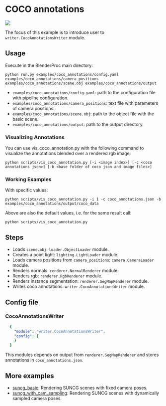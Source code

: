 # COCO annotations

![](rendering.png)

The focus of this example is to introduce user to `writer.CocoAnnotationsWriter` module.

## Usage

Execute in the BlenderProc main directory:

```
python run.py examples/coco_annotations/config.yaml examples/coco_annotations/camera_positions examples/coco_annotations/scene.obj examples/coco_annotations/output
```

* `examples/coco_annotations/config.yaml`: path to the configuration file with pipeline configuration.
* `examples/coco_annotations/camera_positions`: text file with parameters of camera positions.
* `examples/coco_annotations/scene.obj`: path to the object file with the basic scene.
* `examples/coco_annotations/output`: path to the output directory.

### Visualizing Annotations

You can use vis_coco_annotation.py with the following command to visualize the annotations blended over a rendered rgb image:

```
python scripts/vis_coco_annotation.py [-i <image index>] [-c <coco annotations json>] [-b <base folder of coco json and image files>]
```

### Working Examples

With specific values:

```
python scripts/vis_coco_annotation.py -i 1 -c coco_annotations.json -b examples/coco_annotations/output/coco_data
```

Above are also the default values, i.e. for the same result call:

```
python scripts/vis_coco_annotation.py
```

## Steps

* Loads `scene.obj`: `loader.ObjectLoader` module.
* Creates a point light: `lighting.LightLoader` module.
* Loads camera positions from `camera_positions`: `camera.CameraLoader` module.
* Renders normals: `renderer.NormalRenderer` module.
* Renders rgb: `renderer.RgbRenderer` module.
* Renders instance segmentation: `renderer.SegMapRenderer` module.
* Writes coco annotations: `writer.CocoAnnotationsWriter` module.
<!-- * Writes the output to .hdf5 containers: `writer.Hdf5Writer` module. -->

## Config file

### CocoAnnotationsWriter

```yaml
  {
    "module": "writer.CocoAnnotationsWriter",
    "config": {
    }
  }
```

This modules depends on output from `renderer.SegMapRenderer` and stores annotations in `coco_annotations.json`.

## More examples

* [suncg_basic](../suncg_basic): Rendering SUNCG scenes with fixed camera poses.
* [suncg_with_cam_sampling](../suncg_with_cam_sampling): Rendering SUNCG scenes with dynamically sampled camera poses.
